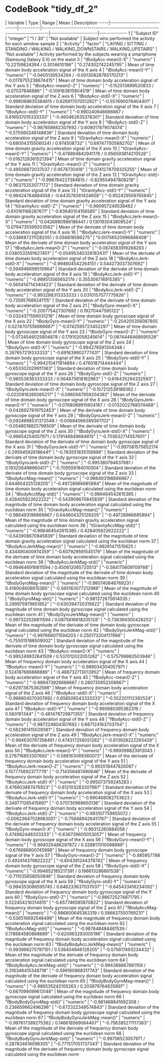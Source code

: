 # **CodeBook "tidy_df_2"**


   | Variable                | Type   | Range                                                                         | Mean                 | Description
-----|-------------------------------|-----------|---------------------------------------------------------------------------------|------------------------|--------------
1  | "Subject ID"                  | "integer" | "1  /  30"                                                                      | "Not available"        | Subject who performed the activity for each window sample
2  | "Activity"                    | "factor"  | "LAYING / SITTING / STANDING / WALKING / WALKING_DOWNSTAIRS / WALKING_UPSTAIRS" | "Not available"        | Activity performed by the subjects wearing a smartphone (Samsung Galaxy S II) on the waist
3  | "tBodyAcc-mean()-X"           | "numeric" | "0.22159824394  /  0.3014610196"                                                | "0.274302742245795"    | Mean of time domain body acceleration signal of the X axis
4  | "tBodyAcc-mean()-Y"           | "numeric" | "-0.0405139534294  /  -0.00130828765170213"                                     | "-0.0178755238674415"  | Mean of time domain body acceleration signal of the Y axis
5  | "tBodyAcc-mean()-Z"           | "numeric" | "-0.152513899520833  /  -0.07537846886"                                         | "-0.109163815804519"   | Mean of time domain body acceleration signal of the Z axis
6  | "tBodyAcc-std()-X"            | "numeric" | "-0.996068635384615  /  0.626917070512821"                                      | "-0.557690076404401"   | Standard deviation of time domain body acceleration signal of the X axis
7  | "tBodyAcc-std()-Y"            | "numeric" | "-0.990240946666667  /  0.616937015333333"                                      | "-0.460462635378301"   | Standard deviation of time domain body acceleration signal of the Y axis
8  | "tBodyAcc-std()-Z"            | "numeric" | "-0.987658662307692  /  0.609017879074074"                                      | "-0.575560246148636"   | Standard deviation of time domain body acceleration signal of the Z axis
9  | "tGravityAcc-mean()-X"        | "numeric" | "-0.680043155060241  /  0.974508732"                                            | "0.697477505882702"    | Mean of time domain gravity acceleration signal of the X axis
10 | "tGravityAcc-mean()-Y"        | "numeric" | "-0.479894842941176  /  0.956593814210526"                                      | "-0.0162128361521394"  | Mean of time domain gravity acceleration signal of the Y axis
11 | "tGravityAcc-mean()-Z"        | "numeric" | "-0.49508872037037  /  0.9578730416"                                            | "0.0741278709325255"   | Mean of time domain gravity acceleration signal of the Z axis
12 | "tGravityAcc-std()-X"         | "numeric" | "-0.996764227384615  /  -0.829554947808219"                                     | "-0.96375253077172"    | Standard deviation of time domain gravity acceleration signal of the X axis
13 | "tGravityAcc-std()-Y"         | "numeric" | "-0.99424764884058  /  -0.643578361424658"                                      | "-0.952429559765945"   | Standard deviation of time domain gravity acceleration signal of the Y axis
14 | "tGravityAcc-std()-Z"         | "numeric" | "-0.990957249538462  /  -0.610161166287671"                                     | "-0.93640104156585"    | Standard deviation of time domain gravity acceleration signal of the Z axis
15 | "tBodyAccJerk-mean()-X"       | "numeric" | "0.0426880986186441  /  0.130193043809524"                                      | "0.0794735599203562"   | Mean of the derivate of time domain body acceleration signal of the X axis
16 | "tBodyAccJerk-mean()-Y"       | "numeric" | "-0.0386872111282051  /  0.056818586275"                                        | "0.00756520996888408"  | Mean of the derivate of time domain body acceleration signal of the Y axis
17 | "tBodyAccJerk-mean()-Z"       | "numeric" | "-0.0674583919268293  /  0.0380533591627451"                                    | "-0.00495340328183431" | Mean of the derivate of time domain body acceleration signal of the Z axis
18 | "tBodyAccJerk-std()-X"        | "numeric" | "-0.994604542264151  /  0.544273037307692"                                      | "-0.594946699510964"   | Standard deviation of the derivate of time domain body acceleration signal of the X axis
19 | "tBodyAccJerk-std()-Y"        | "numeric" | "-0.989513565652174  /  0.355306716915385"                                      | "-0.565414714340423"   | Standard deviation of the derivate of time domain body acceleration signal of the Y axis
20 | "tBodyAccJerk-std()-Z"        | "numeric" | "-0.993288313333333  /  0.0310157077775926"                                     | "-0.735957689241115"   | Standard deviation of the derivate of time domain body acceleration signal of the Z axis
21 | "tBodyGyro-mean()-X"          | "numeric" | "-0.205775427307692  /  0.19270447595122"                                       | "-0.0324371599031218"  | Mean of time domain body gyroscope signal of the X axis
22 | "tBodyGyro-mean()-Y"          | "numeric" | "-0.204205356087805  /  0.0274707556666667"                                     | "-0.0742595723452297"  | Mean of time domain body gyroscope signal of the Y axis
23 | "tBodyGyro-mean()-Z"          | "numeric" | "-0.0724546025804878  /  0.179102058245614"                                     | "0.0874446468695526"   | Mean of time domain body gyroscope signal of the Z axis
24 | "tBodyGyro-std()-X"           | "numeric" | "-0.994276591304348  /  0.267657219333333"                                      | "-0.691639902777431"   | Standard deviation of time domain body gyroscope signal of the X axis
25 | "tBodyGyro-std()-Y"           | "numeric" | "-0.994210471914894  /  0.476518714444444"                                      | "-0.653302029911363"   | Standard deviation of time domain body gyroscope signal of the Y axis
26 | "tBodyGyro-std()-Z"           | "numeric" | "-0.985538363333333  /  0.564875818162963"                                      | "-0.616435294332593"   | Standard deviation of time domain body gyroscope signal of the Z axis
27 | "tBodyGyroJerk-mean()-X"      | "numeric" | "-0.157212539189362  /  -0.0220916265065217"                                    | "-0.0960567959204382"  | Mean of the derivate of time domain body gyroscope signal of the X axis
28 | "tBodyGyroJerk-mean()-Y"      | "numeric" | "-0.0768089915604167  /  -0.0132022768074468"                                   | "-0.0426927819752453"  | Mean of the derivate of time domain body gyroscope signal of the Y axis
29 | "tBodyGyroJerk-mean()-Z"      | "numeric" | "-0.0924998531372549  /  -0.00694066389361702"                                  | "-0.0548018825799509"  | Mean of the derivate of time domain body gyroscope signal of the Z axis
30 | "tBodyGyroJerk-std()-X"       | "numeric" | "-0.99654254057971  /  0.179148649684615"                                       | "-0.703632714557601"   | Standard deviation of the derivate of time domain body gyroscope signal of the X axis
31 | "tBodyGyroJerk-std()-Y"       | "numeric" | "-0.997081575652174  /  0.295945926186441"                                      | "-0.763551835158898"   | Standard deviation of the derivate of time domain body gyroscope signal of the Y axis
32 | "tBodyGyroJerk-std()-Z"       | "numeric" | "-0.995380794637681  /  0.193206498960417"                                      | "-0.709559184010004"   | Standard deviation of the derivate of time domain body gyroscope signal of the Z axis
33 | "tBodyAccMag-mean()"          | "numeric" | "-0.986493196666667  /  0.644604325128205"                                      | "-0.49728966685894"    | Mean of the magnitude of time domain body acceleration signal calculated using the euclidean norm
34 | "tBodyAccMag-std()"           | "numeric" | "-0.986464542615385  /  0.428405922622222"                                      | "-0.543908670845839"   | Standard deviation of the magnitude of time domain body acceleration signal calculated using the euclidean norm
35 | "tGravityAccMag-mean()"       | "numeric" | "-0.986493196666667  /  0.644604325128205"                                      | "-0.49728966685894"    | Mean of the magnitude of time domain gravity acceleration signal calculated using the euclidean norm
36 | "tGravityAccMag-std()"        | "numeric" | "-0.986464542615385  /  0.428405922622222"                                      | "-0.543908670845839"   | Standard deviation of the magnitude of time domain gravity acceleration signal calculated using the euclidean norm
37 | "tBodyAccJerkMag-mean()"      | "numeric" | "-0.99281471515625  /  0.434490400974359"                                       | "-0.607929591545179"   | Mean of the magnitude of the derivate of time domain body acceleration signal calculated using the euclidean norm
38 | "tBodyAccJerkMag-std()"       | "numeric" | "-0.994646916811594  /  0.450612065720513"                                      | "-0.584175609709768"   | Standard deviation of the magnitude of the derivate of time domain body acceleration signal calculated using the euclidean norm
39 | "tBodyGyroMag-mean()"         | "numeric" | "-0.980740846769231  /  0.418004608615385"                                      | "-0.565163077212988"   | Mean of the magnitude of time domain body gyroscope signal calculated using the euclidean norm
40 | "tBodyGyroMag-std()"          | "numeric" | "-0.981372675614035  /  0.299975979851852"                                      | "-0.630394720315622"   | Standard deviation of the magnitude of time domain body gyroscope signal calculated using the euclidean norm
41 | "tBodyGyroJerkMag-mean()"     | "numeric" | "-0.997322526811594  /  0.0875816618205128"                                     | "-0.736369300428253"   | Mean of the magnitude of the derivate of time domain body gyroscope signal calculated using the euclidean norm
42 | "tBodyGyroJerkMag-std()"      | "numeric" | "-0.997666071594203  /  0.250173204117966"                                      | "-0.755015188509002"   | Standard deviation of the magnitude of the derivate of time domain body gyroscope signal calculated using the euclidean norm
43 | "fBodyAcc-mean()-X"           | "numeric" | "-0.995249932641509  /  0.537012022051282"                                      | "-0.575799983503946"   | Mean of frequency domain body acceleration signal of the X axis
44 | "fBodyAcc-mean()-Y"           | "numeric" | "-0.989034304057971  /  0.524187686888889"                                      | "-0.488732713013952"   | Mean of frequency domain body acceleration signal of the Y axis
45 | "fBodyAcc-mean()-Z"           | "numeric" | "-0.989473926666667  /  0.280735952206667"                                      | "-0.62973875362598"    | Mean of frequency domain body acceleration signal of the Z axis
46 | "fBodyAcc-std()-X"            | "numeric" | "-0.996604570307692  /  0.658506543333333"                                      | "-0.552201112392524"   | Standard deviation of frequency domain body acceleration signal of the X axis
47 | "fBodyAcc-std()-Y"            | "numeric" | "-0.990680395362319  /  0.560191344"                                            | "-0.481478729871355"   | Standard deviation of frequency domain body acceleration signal of the Y axis
48 | "fBodyAcc-std()-Z"            | "numeric" | "-0.987224804307692  /  0.687124163703704"                                      | "-0.582361415029381"   | Standard deviation of frequency domain body acceleration signal of the Z axis
49 | "fBodyAccJerk-mean()-X"       | "numeric" | "-0.994630797358491  /  0.474317256051282"                                      | "-0.613928222283428"   | Mean of the derivate of frequency domain body acceleration signal of the X axis
50 | "fBodyAccJerk-mean()-Y"       | "numeric" | "-0.989398823913043  /  0.276716853307692"                                      | "-0.588163069360073"   | Mean of the derivate of frequency domain body acceleration signal of the Y axis
51 | "fBodyAccJerk-mean()-Z"       | "numeric" | "-0.992018447826087  /  0.157775692377778"                                      | "-0.714358487490646"   | Mean of the derivate of frequency domain body acceleration signal of the Z axis
52 | "fBodyAccJerk-std()-X"        | "numeric" | "-0.995073759245283  /  0.476803887476923"                                      | "-0.612103283207987"   | Standard deviation of the derivate of frequency domain body acceleration signal of the X axis
53 | "fBodyAccJerk-std()-Y"        | "numeric" | "-0.990468082753623  /  0.349771285415897"                                      | "-0.570730968650136"   | Standard deviation of the derivate of frequency domain body acceleration signal of the Y axis
54 | "fBodyAccJerk-std()-Z"        | "numeric" | "-0.993107759855072  /  -0.00623647528983051"                                   | "-0.756489426411787"   | Standard deviation of the derivate of frequency domain body acceleration signal of the Z axis
55 | "fBodyGyro-mean()-X"          | "numeric" | "-0.99312260884058  /  0.474962448333333"                                       | "-0.636739605053057"   | Mean of frequency domain body gyroscope signal of the X axis
56 | "fBodyGyro-mean()-Y"          | "numeric" | "-0.994025488297872  /  0.328817010088889"                                      | "-0.676686800745998"   | Mean of frequency domain body gyroscope signal of the Y axis
57 | "fBodyGyro-mean()-Z"          | "numeric" | "-0.985957788  /  0.492414379822222"                                            | "-0.604391244378742"   | Mean of frequency domain body gyroscope signal of the Z axis
58 | "fBodyGyro-std()-X"           | "numeric" | "-0.994652185217391  /  0.196613286661538"                                      | "-0.711035658050846"   | Standard deviation of frequency domain body gyroscope signal of the X axis
59 | "fBodyGyro-std()-Y"           | "numeric" | "-0.994353086595745  /  0.646233637037037"                                      | "-0.645433416234092"   | Standard deviation of frequency domain body gyroscope signal of the Y axis
60 | "fBodyGyro-std()-Z"           | "numeric" | "-0.986725274871795  /  0.522454216314815"                                      | "-0.657746585870822"   | Standard deviation of frequency domain body gyroscope signal of the Z axis
61 | "fBodyAccMag-mean()"          | "numeric" | "-0.986800645362319  /  0.586637550769231"                                      | "-0.536516692548498"   | Mean of the magnitude of frequency domain body acceleration signal calculated using the euclidean norm
62 | "fBodyAccMag-std()"           | "numeric" | "-0.987648484461539  /  0.178684580868889"                                      | "-0.620963293005196"   | Standard deviation of the magnitude of frequency domain body acceleration signal calculated using the euclidean norm
63 | "fBodyBodyAccJerkMag-mean()"  | "numeric" | "-0.993998275797101  /  0.538404846128205"                                      | "-0.575617493234432"   | Mean of the magnitude of the derivate of frequency domain body acceleration signal calculated using the euclidean norm
64 | "fBodyBodyAccJerkMag-std()"   | "numeric" | "-0.994366667681159  /  0.316346415348718"                                      | "-0.599160868317743"   | Standard deviation of the magnitude of the derivate of frequency domain body acceleration signal calculated using the euclidean norm
65 | "fBodyBodyGyroMag-mean()"     | "numeric" | "-0.986535242105263  /  0.203979764835897"                                      | "-0.667099099613148"   | Mean of the magnitude of frequency domain body gyroscope signal calculated using the euclidean norm
66 | "fBodyBodyGyroMag-std()"      | "numeric" | "-0.981468841692308  /  0.236659662496296"                                      | "-0.672322349574843"   | Standard deviation of the magnitude of frequency domain body gyroscope signal calculated using the euclidean norm
67 | "fBodyBodyGyroJerkMag-mean()" | "numeric" | "-0.997617389275362  /  0.146618569064407"                                      | "-0.756385271117363"   | Mean of the magnitude of the derivate of frequency domain body gyroscope signal calculated using the euclidean norm
68 | "fBodyBodyGyroJerkMag-std()"  | "numeric" | "-0.99758523057971  /  0.287834616098305"                                       | "-0.771517051737343"   | Standard deviation of the magnitude of the derivate of frequency domain body gyroscope signal calculated using the euclidean norm
